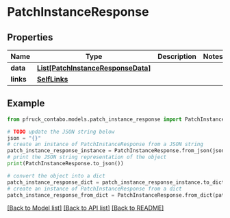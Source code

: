 # PatchInstanceResponse


## Properties

Name | Type | Description | Notes
------------ | ------------- | ------------- | -------------
**data** | [**List[PatchInstanceResponseData]**](PatchInstanceResponseData.md) |  | 
**links** | [**SelfLinks**](SelfLinks.md) |  | 

## Example

```python
from pfruck_contabo.models.patch_instance_response import PatchInstanceResponse

# TODO update the JSON string below
json = "{}"
# create an instance of PatchInstanceResponse from a JSON string
patch_instance_response_instance = PatchInstanceResponse.from_json(json)
# print the JSON string representation of the object
print(PatchInstanceResponse.to_json())

# convert the object into a dict
patch_instance_response_dict = patch_instance_response_instance.to_dict()
# create an instance of PatchInstanceResponse from a dict
patch_instance_response_from_dict = PatchInstanceResponse.from_dict(patch_instance_response_dict)
```
[[Back to Model list]](../README.md#documentation-for-models) [[Back to API list]](../README.md#documentation-for-api-endpoints) [[Back to README]](../README.md)


